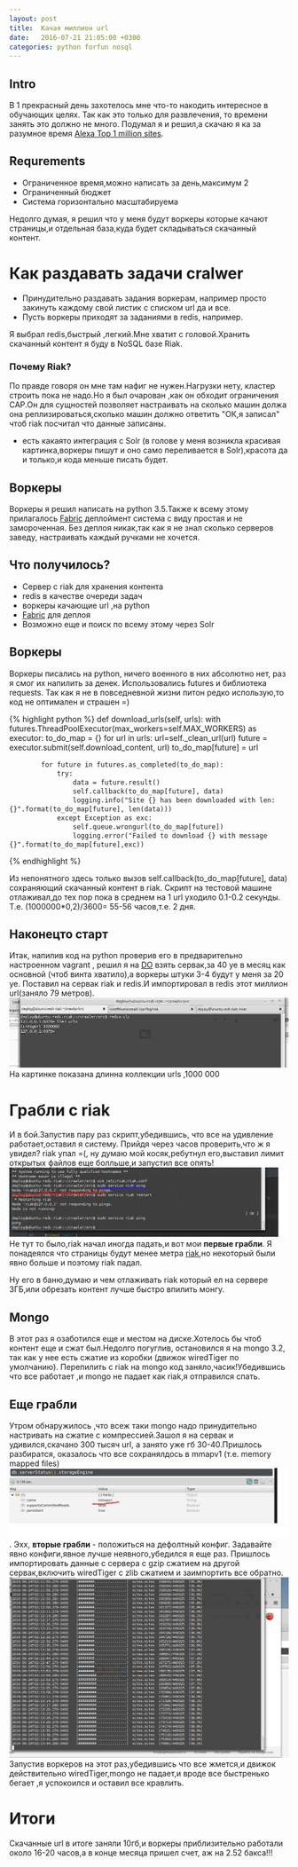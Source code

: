 ```yaml
---
layout: post
title:  Качая миллион url
date:   2016-07-21 21:05:00 +0300
categories: python forfun nosql
---
```

## Intro

В 1 прекрасный день захотелось мне что-то накодить интересное в обучающих целях. Так как это только для развлечения, то времени занять это должно не много. Подумал я и решил,а скачаю я ка за разумное время [Alexa Top 1 million sites](http://s3.amazonaws.com/alexa-static/top-1m.csv.zip).

## Requrements
 - Ограниченное время,можно написать за день,максимум 2
 - Ограниченный бюджет
 - Система горизонтально масштабируема

Недолго думая, я решил что у меня будут воркеры которые качают страницы,и отдельная база,куда будет складываться скачанный контент.

# Как раздавать задачи cralwer

 - Принудительно раздавать задания воркерам, например просто закинуть каждому свой листик с списком url да и все.
 - Пусть воркеры приходят за заданиями в redis, например.

Я выбрал redis,быстрый ,легкий.Мне хватит с головой.Хранить скачанный контент я буду в NoSQL базе Riak.

### Почему Riak?
По правде говоря он мне там нафиг не нужен.Нагрузки нету, кластер строить пока не надо.Но я был очарован ,как он обходит ограничения CAP.Он для сущностей позволяет настраивать на сколько машин должа она реплизироваться,сколько машин должно ответить "ОК,я записал" чтоб riak посчитал что данные записаны.
+ есть какаято интеграция с Solr (в голове у меня возникла красивая картинка,воркеры пишут и оно само переливается в Solr),красота да и только,и кода меньше писать будет.

## Воркеры
Воркеры я решил написать на python 3.5.Также к всему этому прилагалось [Fabric](http://www.fabfile.org/) деплоймент система с виду простая и не замороченная. Без деплоя никак,так как я не знал сколько серверов заведу, настраивать каждый ручками не хочется.

## Что получилось?

- Сервер с riak для хранения контента
- redis в качестве очереди задач
- воркеры качающие url ,на python
- [Fabric](http://www.fabfile.org/) для деплоя
- Возможно еще и поиск по всему этому через Solr

## Воркеры
Воркеры писались на python, ничего военного в них абсолютно нет, раз я смог их напилить за денек.
Использовались futures и библиотека requests. Так как я не в повседневной жизни питон редко использую,то код не оптимален и страшен =)

{% highlight python %}
    def download_urls(self, urls):
        with futures.ThreadPoolExecutor(max_workers=self.MAX_WORKERS) as executor:
            to_do_map = {}
            for url in urls:
                url=self._clean_url(url)
                future = executor.submit(self.download_content, url)
                to_do_map[future] = url

            for future in futures.as_completed(to_do_map):
                try:
                    data = future.result()
                    self.callback(to_do_map[future], data)
                    logging.info("Site {} has been downloaded with len:{}".format(to_do_map[future], len(data)))
                except Exception as exc:
                    self.queue.wrongurl(to_do_map[future])
                    logging.error("Failed to download {} with message {}".format(to_do_map[future],exc))
{% endhighlight %}

Из непонятного здесь только вызов self.callback(to_do_map[future], data) сохраняющий скачанный контент в riak.
Скрипт на тестовой машине отлаживал,до тех пор пока в среднем на 1 url уходило 0.1-0.2 секунды.
Т.е. (1000000*0,2)/3600= 55-56 часов,т.е. 2 дня.

## Наконецто старт
Итак, напилив код на python проверив его в предварительно настроенном vagrant , решил я на [DO](https://www.digitalocean.com/) взять сервак,за 40 уе в месяц как основной (чтоб винта хватило),а воркеры штуки 3-4 будут у меня за 20 уе.
Поставил на сервак riak и redis.И импортировал в redis этот миллион url(заняло 79 метров).
![redis import url](/images/redis-cli.jpg)
На картинке показана длинна коллекции urls ,1000 000

# Грабли с riak

И в бой.Запустив пару раз скрипт,убедившись, что все на удивление работает,оставил я систему.
Прийдя через часов проверить,что ж я увидел? riak упал =(, ну думаю мой косяк,ребутнул его,выставил лимит открытых файлов еще болльше,и запустил все опять!
![riak not respond](/images/riak-not-response.jpg)
Не тут то было,riak начал иногда падать,и вот мои **первые грабли**. Я понадеялся что страницы будут менее метра [riak](http://docs.basho.com/riak/kv/2.1.4/developing/app-guide/),но некоторый были явно больше и поэтому riak падал.

Ну его в баню,думаю и чем отлаживать riak который ел на сервере 3ГБ,или обрезать контент лучше быстро впилить монгу.

## Mongo
В этот раз я озаботился еще и местом на диске.Хотелось бы чтоб контент еще и сжат был.Недолго погуглив, остановился я на mongo 3.2, так как  у нее есть сжатие из коробки (движок wiredTiger по умолчанию).
Перепилить с riak на mongo код заняло,часик!Убедившись что все работает ,и mongo не падает как riak,я отправился спать.

## Еще грабли
Утром обнаружилось ,что всеж таки mongo надо принудительно настривать на сжатие с компрессией.Зашол я на сервак и удивился,скачано 300 тысяч url, а занято уже гб 30-40.Пришлось разбиратся, оказалось что все сохранялдось в mmapv1 (т.е. memory mapped files) ![mongo mmap database](/images/mongo-mmap.jpg). Эхх, **вторые грабли** - положиться на дефолтный конфиг. Задавайте явно конфиги,явное лучше неявного,убедился я еще раз.
Пришлось импортировать данные с сервера с gzip сжатием на другой сервак,включить wiredTiger c zlib сжатием и заимпортить все обратно.
![import from mongo to other host](/images/import-to-other-server.jpg)
Запустив воркеров на этот раз,убедившись что все жмется,и движок действительно wiredTiger,mongo не падает,и вроде все быстренько бегает ,я успокоился и оставил все кравлить.

# Итоги
Скачанные url в итоге заняли 10гб,и воркеры приблизительно работали  около 16-20 часов,а в конце месяца пришел счет, аж на 2.52 бакса!!!


